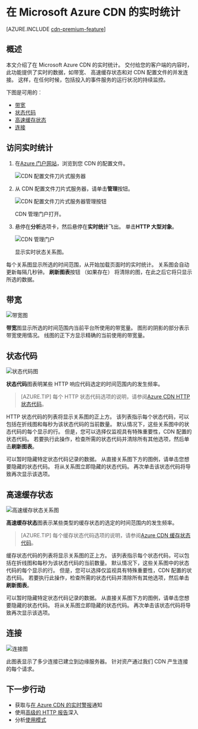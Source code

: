 <properties
    pageTitle="Real-时间-统计在 Azure CDN |Microsoft Azure"
    description="交付给您的客户端的内容时，实时统计数据提供了 Azure CDN 的性能有关的实时数据。"
    services="cdn"
    documentationCenter=""
    authors="camsoper"
    manager="erikre"
    editor=""/>

<tags
    ms.service="cdn"
    ms.workload="tbd"
    ms.tgt_pltfrm="na"
    ms.devlang="na"
    ms.topic="article"
    ms.date="07/28/2016"
    ms.author="casoper"/>

# <a name="real-time-stats-in-microsoft-azure-cdn"></a>在 Microsoft Azure CDN 的实时统计

[AZURE.INCLUDE [cdn-premium-feature](../../includes/cdn-premium-feature.md)]

## <a name="overview"></a>概述

本文介绍了在 Microsoft Azure CDN 的实时统计。  交付给您的客户端的内容时，此功能提供了实时的数据，如带宽、 高速缓存状态和对 CDN 配置文件的并发连接。 这样，在任何时候，包括投入的事件服务的运行状况的持续监控。

下图是可用的︰

* [带宽](#bandwidth)
* [状态代码](#status-codes)
* [高速缓存状态](#cache-statuses)
* [连接](#connections)


## <a name="accessing-real-time-stats"></a>访问实时统计

1. 在[Azure 门户网站](https://portal.azure.com)，浏览到您 CDN 的配置文件。

    ![CDN 配置文件刀片式服务器](./media/cdn-real-time-stats/cdn-profile-blade.png)

2. 从 CDN 配置文件刀片式服务器，请单击**管理**按钮。

    ![CDN 配置文件刀片式服务器管理按钮](./media/cdn-real-time-stats/cdn-manage-btn.png)

    CDN 管理门户打开。

3. 悬停在**分析**选项卡，然后悬停在**实时统计**飞出。  单击**HTTP 大型对象**。

    ![CDN 管理门户](./media/cdn-real-time-stats/cdn-premium-portal.png)

    显示实时状态关系图。
    
每个关系图显示所选的时间范围，从开始加载页面时的实时统计。  关系图会自动更新每隔几秒钟。  **刷新图表**按钮 （如果存在） 将清除的图，在此之后它将只显示所选的数据。

## <a name="bandwidth"></a>带宽

![带宽图](./media/cdn-real-time-stats/cdn-bandwidth.png)

**带宽**图显示所选的时间范围内当前平台所使用的带宽量。 图形的阴影的部分表示带宽使用情况。 线图的正下方显示精确的当前使用的带宽量。

## <a name="status-codes"></a>状态代码

![状态代码图](./media/cdn-real-time-stats/cdn-status-codes.png)

**状态代码**图表明某些 HTTP 响应代码选定的时间范围内的发生频率。

> [AZURE.TIP]  每个 HTTP 状态代码选项的说明，请参阅[Azure CDN HTTP 状态代码](https://msdn.microsoft.com/library/mt759238.aspx)。

HTTP 状态代码的列表将显示关系图的正上方。 该列表指示每个状态代码，可以包括在折线图和每秒为该状态代码的当前数量。 默认情况下，这些关系图中的状态代码的每个显示的行。 但是，您可以选择仅监视具有特殊重要性，CDN 配置的状态代码。 若要执行此操作，检查所需的状态代码并清除所有其他选项，然后单击**刷新图表**。 

可以暂时隐藏特定状态代码记录的数据。  从直接关系图下方的图例，请单击您想要隐藏的状态代码。 将从关系图立即隐藏的状态代码。 再次单击该状态代码将导致再次显示该选项。

## <a name="cache-statuses"></a>高速缓存状态

![高速缓存状态关系图](./media/cdn-real-time-stats/cdn-cache-status.png)

**高速缓存状态**图表示某些类型的缓存状态的选定的时间范围内的发生频率。 

> [AZURE.TIP]  每个缓存状态代码选项的说明，请参阅[Azure CDN 缓存状态代码](https://msdn.microsoft.com/library/mt759237.aspx)。

缓存状态代码的列表将显示关系图的正上方。 该列表指示每个状态代码，可以包括在折线图和每秒为该状态代码的当前数量。 默认情况下，这些关系图中的状态代码的每个显示的行。 但是，您可以选择仅监视具有特殊重要性，CDN 配置的状态代码。 若要执行此操作，检查所需的状态代码并清除所有其他选项，然后单击**刷新图表**。 

可以暂时隐藏特定状态代码记录的数据。  从直接关系图下方的图例，请单击您想要隐藏的状态代码。 将从关系图立即隐藏的状态代码。 再次单击该状态代码将导致再次显示该选项。

## <a name="connections"></a>连接

![连接图](./media/cdn-real-time-stats/cdn-connections.png)

此图表显示了多少连接已建立到边缘服务器。 针对资产通过我们 CDN 产生连接的每个请求。

## <a name="next-steps"></a>下一步行动

- 获取与[在 Azure CDN 的实时警报](cdn-real-time-alerts.md)通知
- 使用[高级的 HTTP 报告](cdn-advanced-http-reports.md)深入
- 分析[使用模式](cdn-analyze-usage-patterns.md)


